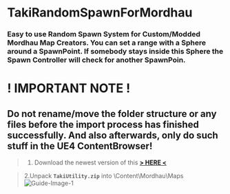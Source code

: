 # TakiRandomSpawnForMordhau
### Easy to use Random Spawn System for Custom/Modded Mordhau Map Creators. You can set a range with a Sphere around a SpawnPoint. If somebody stays inside this Sphere the Spawn Controller will check for another SpawnPoin.

# ! IMPORTANT NOTE !
## Do not rename/move the folder structure or any files before the import process has finished successfully. And also afterwards, only do such stuff in the UE4 ContentBrowser!




> 1. Download the newest version of this [**\> HERE <**](https://github.com/WaGi-Coding/TakiRandomSpawnForMordhau/releases)


> 2.Unpack **`TakiUtility.zip`** into \Content\Mordhau\Maps\
![Guide-Image-1](https://i.imgur.com/FJ45KYl.jpg)

